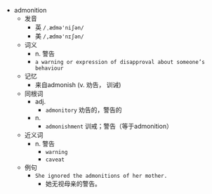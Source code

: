 - admonition
  - 发音
    - 英 `/ˌædmə'niʃən/`
    - 美 `/,ædmə'nɪʃən/`
  - 词义
    - n. 警告
    - `a warning or expression of disapproval about someone’s behaviour`
  - 记忆
    - 来自admonish (v. 劝告， 训诫)
  - 同根词
    - adj.
      - `admonitory` 劝告的，警告的
    - n.
      - `admonishment` 训戒；警告（等于admonition）
  - 近义词
    - n. 警告
      - `warning`
      - `caveat`
  - 例句
    - `She ignored the admonitions of her mother.`
      - 她无视母亲的警告。

